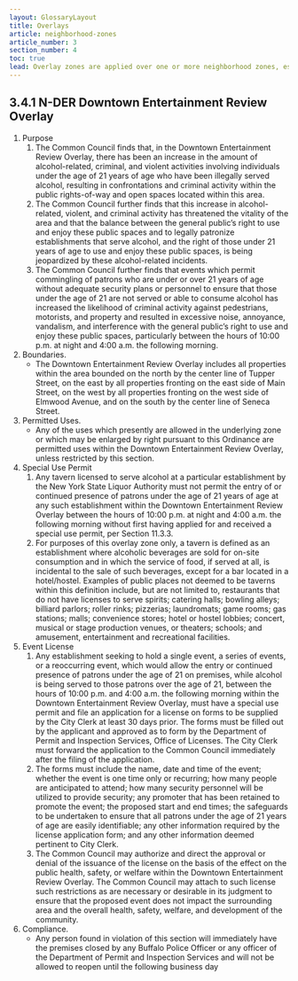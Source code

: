 ```yaml
---
layout: GlossaryLayout
title: Overlays
article: neighborhood-zones
article_number: 3
section_number: 4
toc: true
lead: Overlay zones are applied over one or more neighborhood zones, establishing additional or stricter standards and criteria for covered properties in addition to those of the underlying zone. These overlay zones are introduced to address special situations or achieve specific goals.
---
```


## 3.4.1 N-DER Downtown Entertainment Review Overlay

1. Purpose
   1. The Common Council finds that, in the Downtown Entertainment Review Overlay, there has been an increase in the amount of alcohol-related, criminal, and violent activities involving individuals under the age of 21 years of age who have been illegally served alcohol, resulting in confrontations and criminal activity within the public rights-of-way and open spaces located within this area.
   2. The Common Council further finds that this increase in alcohol-related, violent, and criminal activity has threatened the vitality of the area and that the balance between the general public’s right to use and enjoy these public spaces and to legally patronize establishments that serve alcohol, and the right of those under 21 years of age to use and enjoy these public spaces, is being jeopardized by these alcohol-related incidents.
   3. The Common Council further finds that events which permit commingling of patrons who are under or over 21 years of age without adequate security plans or personnel to ensure that those under the age of 21 are not served or able to consume alcohol has increased the likelihood of criminal activity against pedestrians, motorists, and property and resulted in excessive noise, annoyance, vandalism, and interference with the general public’s right to use and enjoy these public spaces, particularly between the hours of 10:00 p.m. at night and 4:00 a.m. the following morning.
2. Boundaries.
   - The Downtown Entertainment Review Overlay includes all properties within the area bounded on the north by the center line of Tupper Street, on the east by all properties fronting on the east side of Main Street, on the west by all properties fronting on the west side of Elmwood Avenue, and on the south by the center line of Seneca Street.
3. Permitted Uses.
   - Any of the uses which presently are allowed in the underlying zone or which may be enlarged by right pursuant to this Ordinance are permitted uses within the Downtown Entertainment Review Overlay, unless restricted by this section.
4. Special Use Permit
   1. Any tavern licensed to serve alcohol at a particular establishment by the New York State Liquor Authority must not permit the entry of or continued presence of patrons under the age of 21 years of age at any such establishment within the Downtown Entertainment Review Overlay between the hours of 10:00 p.m. at night and 4:00 a.m. the following morning without first having applied for and received a special use permit, per Section 11.3.3.
   2. For purposes of this overlay zone only, a tavern is defined as an establishment where alcoholic beverages are sold for on-site consumption and in which the service of food, if served at all, is incidental to the sale of such beverages, except for a bar located in a hotel/hostel. Examples of public places not deemed to be taverns within this definition include, but are not limited to, restaurants that do not have licenses to serve spirits; catering halls; bowling alleys; billiard parlors; roller rinks; pizzerias; laundromats; game rooms; gas stations; malls; convenience stores; hotel or hostel lobbies; concert, musical or stage production venues, or theaters; schools; and amusement, entertainment and recreational facilities.
5. Event License
   1. Any establishment seeking to hold a single event, a series of events, or a reoccurring event, which would allow the entry or continued presence of patrons under the age of 21 on premises, while alcohol is being served to those patrons over the age of 21, between the hours of 10:00 p.m. and 4:00 a.m. the following morning within the Downtown Entertainment Review Overlay, must have a special use permit and file an application for a license on forms to be supplied by the City Clerk at least 30 days prior. The forms must be filled out by the applicant and approved as to form by the Department of Permit and Inspection Services, Office of Licenses. The City Clerk must forward the application to the Common Council immediately after the filing of the application.
   2. The forms must include the name, date and time of the event; whether the event is one time only or recurring; how many people are anticipated to attend; how many security personnel will be utilized to provide security; any promoter that has been retained to promote the event; the proposed start and end times; the safeguards to be undertaken to ensure that all patrons under the age of 21 years of age are easily identifiable; any other information required by the license application form; and any other information deemed pertinent to City Clerk.
   3. The Common Council may authorize and direct the approval or denial of the issuance of the license on the basis of the effect on the public health, safety, or welfare within the Downtown Entertainment Review Overlay. The Common Council may attach to such license such restrictions as are necessary or desirable in its judgment to ensure that the proposed event does not impact the surrounding area and the overall health, safety, welfare, and development of the community.
6. Compliance.
   - Any person found in violation of this section will immediately have the premises closed by any Buffalo Police Officer or any officer of the Department of Permit and Inspection Services and will not be allowed to reopen until the following business day
